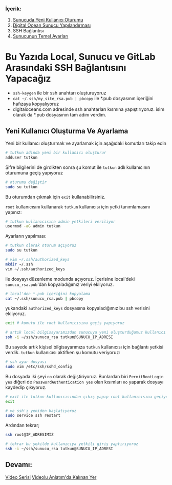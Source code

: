 ### İçerik:
1. [Sunucuda Yeni Kullanıcı Oturumu](https://gitlab.com/tutkun/reading/blob/master/digitaloceans/new-user.md)
2. [Digital Ocean Sunucu Yapılandırması](https://gitlab.com/tutkun/reading/blob/master/digitaloceans/readme.md)
3. SSH Bağlantısı
4. [Sunucunun Temel Ayarları](https://gitlab.com/tutkun/reading/blob/master/digitaloceans/sunucu-temel-ayarlari.md)


# Bu Yazıda Local, Sunucu ve GitLab Arasındaki SSH Bağlantısını Yapacağız

* `ssh-keygen` ile bir ssh anahtarı oluşturuyoruz
* `cat ~/.ssh/my_site_rsa.pub | pbcopy` ile *.pub dosyasının içeriğini hafızaya kopyalıyoruz
* digitaloceans.com adresinde ssh anahtarları kısmına yapıştırıyoruz. isim olarak da *.pub dosyasının tam adını verdim.

## Yeni Kullanıcı Oluşturma Ve Ayarlama

Yeni bir kullanıcı oluşturmak ve ayarlamak için aşağıdaki komutları takip edin

```sh
# tutkun adında yeni bir kullanıcı oluşturur
adduser tutkun
```

Şifre bilgilerini de girdikten sonra şu komut ile `tutkun` adlı kullanıcının oturumuna geçiş yapıyoruz

```sh
# oturumu değiştir
sudo su tutkun
```

Bu oturumdan çıkmak için `exit` kullanabilirsiniz. 

`root` kullanıcısını kullanarak `tutkun` kullanıcısı için yetki tanımlamasını yapınız:

```sh
# tutkun kullanıcısına admin yetkileri veriliyor
usermod -aG admin tutkun
```

Ayarların yapılması:

```sh
# tutkun olarak oturum açıyoruz
sudo su tutkun

# vim ~/.ssh/authorized_keys
mkdir ~/.ssh
vim ~/.ssh/authorized_keys
```

ile dosyayı düzenleme modunda açıyoruz. İçerisine local'deki `sunucu_rsa.pub`'dan kopyaladığımız veriyi ekliyoruz.

```sh
# local'den *.pub içeriğini kopyalama
cat ~/.ssh/sunucu_rsa.pub | pbcopy
```
yukarıdaki `authorized_keys` dosyasına kopyaladığımız bu ssh verisini ekliyoruz.

```sh
exit # komutu ile root kullanıcısına geçiş yapıyoruz
```

```sh
# artık local bilgisayarımızdan sunucuya yeni oluşturduğumuz kullanıcı ile ssh bağlantısı yapalım
ssh -i ~/ssh/sunucu_rsa tutkun@SUNUCU_IP_ADRESI
```

Bu sayede artık kişisel bilgisayarımıza `tutkun` kullanıcısı için bağlantı yetkisi verdik.
`tutkun` kullanıcısı aktifken şu komutu veriyoruz:
```sh
# ssh ayar dosyası
sudo vim /etc/ssh/sshd_config
```
Bu dosyada iki şeyi `no` olarak değiştiriyoruz. Bunlardan biri `PermitRootLogin yes` diğeri de `PasswordAuthentication yes` olan kısımları `no` yaparak dosyayı kaydedip çıkıyoruz.

```sh
# exit ile tutkun kullanıcısından çıkış yapıp root kullanıcısına geçiyoruz
exit

# ve ssh'ı yeniden başlatıyoruz
sudo service ssh restart
```

Ardından tekrar;
```sh
ssh root@IP_ADRESIMIZ
```

```sh
# tekrar bu şekilde kullanıcıya yetkili giriş yaptırıyoruz
ssh -i ~/ssh/sunucu_rsa tutkun@SUNUCU_IP_ADRESI
```

## Devamı:
[Video Serisi](https://bitfumes.com/courses/laravel/deploy-laravel-on-digital-ocean/tutorial-2)
[Videolu Anlatım'da Kalınan Yer](https://youtu.be/T7WinEDS7e4?t=535)